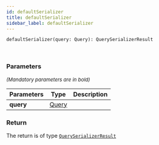 ```yaml
---
id: defaultSerializer
title: defaultSerializer
sidebar_label: defaultSerializer
---
```


```tsx
defaultSerializer(query: Query): QuerySerializerResult
```
<br/>



### Parameters

<font size="2"><i>(Mandatory parameters are in bold)</i></font>

| Parameters | Type | Description |
| --------- | ---- | ----------- |
| **query** | [Query](/framework-api/interfaces/Query.md) |  |


### Return



The return is of type <code>[QuerySerializerResult](/framework-api/types/QuerySerializerResult.md)</code>